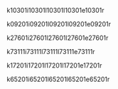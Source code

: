 k10301i10301l10301l10301e10301r

k09201i09201l09201l09201e09201r

k27601i27601l27601l27601e27601r

k73111i73111l73111l73111e73111r

k17201i17201l17201l17201e17201r

k65201i65201l65201l65201e65201r
